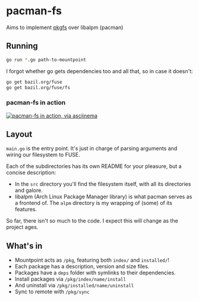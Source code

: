 # pacman-fs

Aims to implement [pkgfs](https://docs.google.com/document/d/1Fi1ebe_rAq4v-JNW8i2IbT4iUHIPro-wbVT86tBhW14/edit#heading=h.y92gnqagqz2j) over libalpm (pacman)

## Running

```sh
go run *.go path-to-mountpoint
```

I forgot whether go gets dependencies too and all that, so in case it doesn't:

```sh
go get bazil.org/fuse
go get bazil.org/fuse/fs
```

### pacman-fs in action
[![pacman-fs in action, via asciinema](https://asciinema.org/a/e8bik65jepshaagi9thyaxjgf.png)](https://asciinema.org/a/e8bik65jepshaagi9thyaxjgf)

## Layout
`main.go` is the entry point. It's just in charge of parsing arguments and wiring our filesystem to FUSE.

Each of the subdirectories has its own README for your pleasure, but a concise description:
* In the `src` directory you'll find the filesystem itself, with all its directories and galore.
* libalpm (Arch Linux Package Manager library) is what pacman serves as a frontend of. The `alpm` directory is my wrapping of (some) of its features.

So far, there isn't so much to the code. I expect this will change as the project ages.

## What's in
- Mountpoint acts as `/pkg`, featuring both `index/` and `installed/`!
- Each package has a description, version and size files.
- Packages have a `deps` folder with symlinks to their dependencies.
- Install packages via `/pkg/index/name/install`
- And uninstall via `/pkg/installed/name/uninstall`
- Sync to remote with `/pkg/sync`
